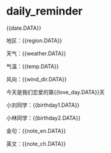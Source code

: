 # daily_reminder

{{date.DATA}} 

地区：{{region.DATA}} 

天气：{{weather.DATA}} 

气温：{{temp.DATA}} 

风向：{{wind_dir.DATA}} 

今天是我们恋爱的第{{love_day.DATA}}天 

小刘同学：{{birthday1.DATA}} 

小林同学：{{birthday2.DATA}}


金句：{{note_en.DATA}} 

英文：{{note_ch.DATA}}

